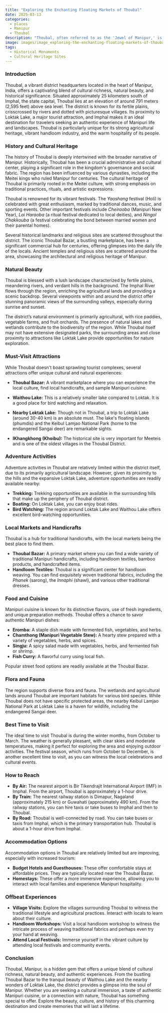 ```yaml
---
title: "Exploring the Enchanting Floating Markets of Thoubal"
date: 2025-03-13
categories:
  - places
  - Manipur
  - Thoubal
description: "Thoubal, often referred to as the 'Jewel of Manipur,' is a vibrant town known for its unique floating marketplaces on the Iril River. These markets offer a colorful glimpse into local life, featuring fresh produce and traditional crafts."
image: images/image_exploring-the-enchanting-floating-markets-of-thoubal.png
tags: 
  - Historical Monuments
  - Cultural Heritage Sites
---
```



### **Introduction**

Thoubal, a vibrant district headquarters located in the heart of Manipur, India, offers a captivating blend of cultural richness, natural beauty, and historical significance. Situated approximately 25 kilometers south of Imphal, the state capital, Thoubal lies at an elevation of around 791 meters (2,595 feet) above sea level. The district is known for its fertile plains, crisscrossed by rivers and dotted with picturesque villages. Its proximity to Loktak Lake, a major tourist attraction, and Imphal makes it an ideal destination for travelers seeking an authentic experience of Manipuri life and landscapes. Thoubal is particularly unique for its strong agricultural heritage, vibrant handloom industry, and the warm hospitality of its people.

### **History and Cultural Heritage**

The history of Thoubal is deeply intertwined with the broader narrative of Manipur. Historically, Thoubal has been a crucial administrative and cultural center, playing a significant role in the kingdom's governance and social fabric. The region has been influenced by various dynasties, including the Meitei kings who ruled Manipur for centuries. The cultural heritage of Thoubal is primarily rooted in the Meitei culture, with strong emphasis on traditional practices, rituals, and artistic expressions.

Thoubal is renowned for its vibrant festivals. The *Yaoshang* festival (Holi) is celebrated with great enthusiasm, marked by traditional dances, music, and sporting events. Other important festivals include *Cheiraoba* (Manipuri New Year), *Lai Haraoba* (a ritual festival dedicated to local deities), and *Ningol Chakkouba* (a festival celebrating the bond between married women and their parental homes).

Several historical landmarks and religious sites are scattered throughout the district. The iconic Thoubal Bazar, a bustling marketplace, has been a significant commercial hub for centuries, offering glimpses into the daily life of the locals. Ancient temples and religious sites are scattered around the area, showcasing the architectural and religious heritage of Manipur.

### **Natural Beauty**

Thoubal is blessed with a lush landscape characterized by fertile plains, meandering rivers, and verdant hills in the background. The Imphal River flows through the region, enriching the agricultural lands and providing a scenic backdrop. Several viewpoints within and around the district offer stunning panoramic views of the surrounding valleys, especially during sunrise and sunset.



The district’s natural environment is primarily agricultural, with rice paddies, vegetable farms, and fruit orchards. The presence of natural lakes and wetlands contribute to the biodiversity of the region. While Thoubal itself may not have extensive designated parks, the surrounding areas and close proximity to attractions like Loktak Lake provide opportunities for nature exploration.

### **Must-Visit Attractions**

While Thoubal doesn't boast sprawling tourist complexes, several attractions offer unique cultural and natural experiences:

*   **Thoubal Bazar:** A vibrant marketplace where you can experience the local culture, find local handicrafts, and sample Manipuri cuisine.
    
*   **Waithou Lake:** This is a relatively smaller lake compared to Loktak. It is a good place for bird watching and relaxation.
    
*   **Nearby Loktak Lake:** Though not in Thoubal, a trip to Loktak Lake (around 30-40 km) is an absolute must. The lake's floating islands (phumdis) and the Keibul Lamjao National Park (home to the endangered Sangai deer) are remarkable sights.
    
*   **IKhangkhong (Khoibu):** The historical site is very important for Meeteis and is one of the oldest villages in the Thoubal District.

### **Adventure Activities**

Adventure activities in Thoubal are relatively limited within the district itself, due to its primarily agricultural landscape. However, given its proximity to the hills and the expansive Loktak Lake, adventure opportunities are readily available nearby:

*   **Trekking:** Trekking opportunities are available in the surrounding hills that make up the periphery of Thoubal district.
*   **Boating:** On Loktak Lake, you can enjoy boat rides.
*   **Bird Watching:** The region around Loktak Lake and Waithou Lake offers excellent bird-watching opportunities.

### **Local Markets and Handicrafts**

Thoubal is a hub for traditional handicrafts, with the local markets being the best place to find them.

*   **Thoubal Bazar:** A primary market where you can find a wide variety of traditional Manipuri handicrafts, including handloom textiles, bamboo products, and handcrafted items.
*   **Handloom Textiles:** Thoubal is a significant center for handloom weaving. You can find exquisitely woven traditional fabrics, including the *Phanek* (sarong), the *Innaphi* (shawl), and various other traditional dresses.

### **Food and Cuisine**

Manipuri cuisine is known for its distinctive flavors, use of fresh ingredients, and unique preparation methods. Thoubal offers a chance to savor authentic Manipuri dishes:

*   **Eromba:** A staple dish made with fermented fish, vegetables, and herbs.
*   **Chamthong (Manipuri Vegetable Stew):** A hearty stew prepared with a variety of vegetables, herbs, and spices.
*   **Singju:** A spicy salad made with vegetables, herbs, and fermented fish or shrimp.
*   **Fish Curry:** A flavorful curry using local fish.

Popular street food options are readily available at the Thoubal Bazar.

### **Flora and Fauna**

The region supports diverse flora and fauna. The wetlands and agricultural lands around Thoubal are important habitats for various bird species. While Thoubal does not have specific protected areas, the nearby Keibul Lamjao National Park at Loktak Lake is a haven for wildlife, including the endangered Sangai deer.

### **Best Time to Visit**

The ideal time to visit Thoubal is during the winter months, from October to March. The weather is generally pleasant, with clear skies and moderate temperatures, making it perfect for exploring the area and enjoying outdoor activities. The festival season, which runs from October to December, is another excellent time to visit, as you can witness the local celebrations and cultural events.

### **How to Reach**

*   **By Air:** The nearest airport is Bir Tikendrajit International Airport (IMF) in Imphal. From the airport, Thoubal is approximately a 1-hour drive.
*   **By Train:** The nearest railway station is Dimapur, Nagaland (approximately 215 km) or Guwahati (approximately 490 km). From the railway stations, you can hire taxis or take buses to Imphal and then to Thoubal.
*   **By Road:** Thoubal is well-connected by road. You can take buses or taxis from Imphal, which is the primary transportation hub. Thoubal is about a 1-hour drive from Imphal.

### **Accommodation Options**

Accommodation options in Thoubal are relatively limited but are improving, especially with increased tourism:

*   **Budget Hotels and Guesthouses:** These offer comfortable stays at affordable prices. They are typically located near the Thoubal Bazar.
*   **Homestays:** These offer a more immersive experience, allowing you to interact with local families and experience Manipuri hospitality.

### **Offbeat Experiences**

*   **Village Visits:** Explore the villages surrounding Thoubal to witness the traditional lifestyle and agricultural practices. Interact with locals to learn about their culture.
*   **Handloom Workshops:** Visit a local handloom workshop to witness the intricate process of weaving traditional fabrics and perhaps even try your hand at weaving.
*   **Attend Local Festivals:** Immerse yourself in the vibrant culture by attending local festivals and community events.

### **Conclusion**

Thoubal, Manipur, is a hidden gem that offers a unique blend of cultural richness, natural beauty, and authentic experiences. From the bustling Thoubal Bazar to the tranquil beauty of Waithou Lake and the nearby wonders of Loktak Lake, the district provides a glimpse into the soul of Manipur. Whether you are seeking a cultural immersion, a taste of authentic Manipuri cuisine, or a connection with nature, Thoubal has something special to offer. Explore the beauty, culture, and history of this charming destination and create memories that will last a lifetime.


